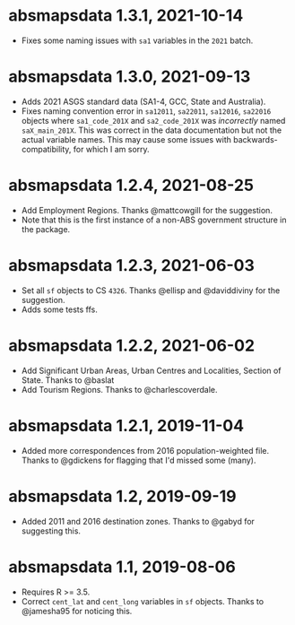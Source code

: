 # absmapsdata 1.3.1, 2021-10-14
- Fixes some naming issues with `sa1` variables in the `2021` batch.

# absmapsdata 1.3.0, 2021-09-13
- Adds 2021 ASGS standard data (SA1-4, GCC, State and Australia).
- Fixes naming convention error in `sa12011`, `sa22011`, `sa12016`, `sa22016` objects where `sa1_code_201X` and `sa2_code_201X` was *incorrectly* named `saX_main_201X`. This was correct in the data documentation but not the actual variable names. This may cause some issues with backwards-compatibility, for which I am sorry.

# absmapsdata 1.2.4, 2021-08-25
- Add Employment Regions. Thanks @mattcowgill for the suggestion.
- Note that this is the first instance of a non-ABS government structure in the package.

# absmapsdata 1.2.3, 2021-06-03
- Set all `sf` objects to CS `4326`. Thanks @ellisp and @daviddiviny for the suggestion.
- Adds some tests ffs.

# absmapsdata 1.2.2, 2021-06-02
- Add Significant Urban Areas, Urban Centres and Localities, Section of State. Thanks to @baslat
- Add Tourism Regions. Thanks to @charlescoverdale.


# absmapsdata 1.2.1, 2019-11-04
- Added more correspondences from 2016 population-weighted file. Thanks to @gdickens for flagging that I'd missed some (many). 

# absmapsdata 1.2, 2019-09-19
- Added 2011 and 2016 destination zones. Thanks to @gabyd for suggesting this.

# absmapsdata 1.1, 2019-08-06
- Requires R >= 3.5.
- Correct `cent_lat` and `cent_long` variables in `sf` objects. Thanks to @jamesha95 for noticing this. 
